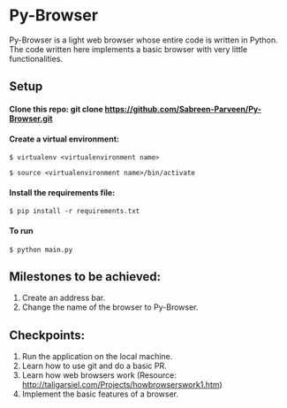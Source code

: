 # Py-Browser

Py-Browser is a light web browser whose entire code is written in Python. The code written here implements a basic browser with very little functionalities.

## Setup

#### Clone this repo: git clone https://github.com/Sabreen-Parveen/Py-Browser.git

#### Create a virtual environment:
`$ virtualenv <virtualenvironment name>`

`$ source <virtualenvironment name>/bin/activate`

#### Install the requirements file:
`$ pip install -r requirements.txt`

#### To run

`$ python main.py`

## Milestones to be achieved:
1. Create an address bar.
2. Change the name of the browser to Py-Browser.

## Checkpoints:
1. Run the application on the local machine.
2. Learn how to use git and do a basic PR.
3. Learn how web browsers work (Resource: http://taligarsiel.com/Projects/howbrowserswork1.htm)
4. Implement the basic features of a browser.
